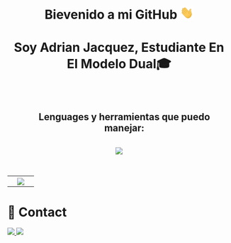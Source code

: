 <h1 align="center"> Bievenido a mi GitHub <img src="https://raw.githubusercontent.com/ABSphreak/ABSphreak/master/gifs/Hi.gif" width="30px"></h1>
<h1 align="center"> Soy Adrian Jacquez, Estudiante En El Modelo Dual🎓</h1>
<br>
<div id="user-content-toc">
  <ul align="center">
    <summary><h2 style="display: inline-block">Lenguages y herramientas que puedo manejar:</h2></summary>
  </ul>
</div>
<!--tech stack icons-->
<p align="center">
  <a href="https://skillicons.dev" target="_blank">
    <img src="https://skillicons.dev/icons?i=git,bootstrap,cpp,cs,css,github,html,js,mysql,react,tailwind,astro,typescript,vite&perline=14" />
  </a>
</p>
<br>


<p align="center">
  <!--- stats (start) -->
<table align="center">
<tr border="none">
<td width="50%" align="center">
  

  <img  align="center"  src="https://github-readme-stats.anuraghazra1.vercel.app/api/top-langs/?username=AdrianJacquez&theme=dark&hide_border=false&no-bg=true&no-frame=true&langs_count=10"/>
  
  </td>
</tr>
</table>
<p>
  <h1>📱 Contact </h1>
<a href="www.linkedin.com/in/
jacquez-lerma-0a06852b7" target="_blank">
  <img src="https://img.shields.io/badge/LinkedIn-0077B5?style=for-the-badge&logo=linkedin&logoColor=white">
</a>
<img src="https://img.shields.io/badge/WhatsApp-25D366?style=for-the-badge&logo=whatsapp&logoColor=white">
</p>





